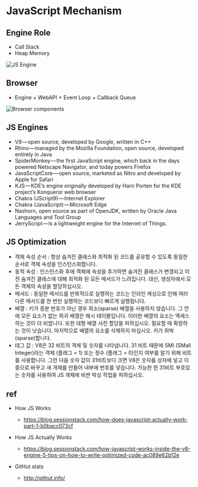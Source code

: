# JavaScript Mechanism

## Engine Role
- Call Stack
- Heap Memory

<img src="https://cdn-images-1.medium.com/max/1600/1*OnH_DlbNAPvB9KLxUCyMsA.png" alt="JS Engine" class="img">

## Browser
- Engine + WebAPI + Event Loop + Callback Queue

<img src="https://cdn-images-1.medium.com/max/1600/1*4lHHyfEhVB0LnQ3HlhSs8g.png" alt="Browser components" class="img">

## JS Engines
- V8 — open source, developed by Google, written in C++
- Rhino — managed by the Mozilla Foundation, open source, developed entirely in Java
- SpiderMonkey — the first JavaScript engine, which back in the days powered Netscape Navigator, and  today powers Firefox
- JavaScriptCore — open source, marketed as Nitro and developed by Apple for Safari
- KJS — KDE’s engine originally developed by Harri Porten for the KDE project’s Konqueror web browser
- Chakra (JScript9) — Internet Explorer
- Chakra (JavaScript) — Microsoft Edge
- Nashorn, open source as part of OpenJDK, written by Oracle Java Languages and Tool Group
- JerryScript — is a lightweight engine for the Internet of Things.

## JS Optimization
- 객체 속성 순서 : 항상 숨겨진 클래스와 최적화 된 코드를 공유할 수 있도록 동일한 순서로 객체 속성을 인스턴스화합니다.
- 동적 속성 : 인스턴스화 후에 객체에 속성을 추가하면 숨겨진 클래스가 변경되고 이전 숨겨진 클래스에 대해 최적화 된 모든 메서드가 느려집니다. 대신, 생성자에서 모든 객체의 속성을 할당하십시오.
- 메서드 : 동일한 메서드를 반복적으로 실행하는 코드는 인라인 캐싱으로 인해 여러 다른 메서드를 한 번만 실행하는 코드보다 빠르게 실행됩니다.
- 배열 : 키가 증분 번호가 아닌 경우 희소(sparse) 배열을 사용하지 않습니다. 그 안에 모든 요소가 없는 희귀 배열은 해시 테이블입니다. 이러한 배열의 요소는 액세스하는 것이 더 비쌉니다. 또한 대형 배열 사전 할당을 피하십시오. 필요할 때 확장하는 것이 낫습니다. 마지막으로 배열의 요소를 삭제하지 마십시오. 키가 희박(sparse)합니다.
- 태그 값 : V8은 32 비트의 객체 및 숫자를 나타냅니다. 31 비트 때문에 SMI (SMall Integer)라는 객체 (플래그 = 1) 또는 정수 (플래그 = 0)인지 여부를 알기 위해 비트를 사용합니다. 그런 다음 숫자 값이 31비트보다 크면 V8은 숫자를 상자에 넣고 이중으로 바꾸고 새 개체를 만들어 내부에 번호를 넣습니다. 가능한 한 31비트 부호있는 숫자를 사용하여 JS 개체에 비싼 박싱 작업을 피하십시오.


## ref
- How JS Works
  * https://blog.sessionstack.com/how-does-javascript-actually-work-part-1-b0bacc073cf

- How JS Actually Works
  * https://blog.sessionstack.com/how-javascript-works-inside-the-v8-engine-5-tips-on-how-to-write-optimized-code-ac089e62b12e

- GitHut stats
  * http://githut.info/
